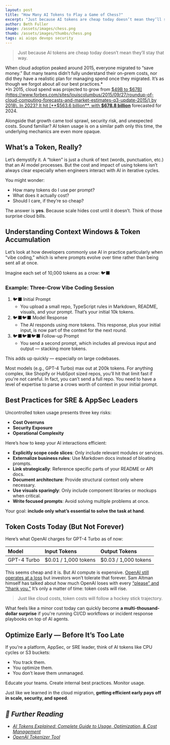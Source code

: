 ```yaml
---
layout: post
title: "How Many AI Tokens to Play a Game of Chess?"
excerpt: "Just because AI tokens are cheap today doesn’t mean they’ll stay that way."
author: Beth Fuller
image: /assets/images/chess.png
thumb: /assets/images/thumbs/chess.png
tags: ai aiops devops security
---
```


> Just because AI tokens are cheap today doesn’t mean they’ll stay that way.

When cloud adoption peaked around 2015, everyone migrated to “save money.” But many teams didn’t fully understand their on-prem costs, nor did they have a realistic plan for managing spend once they migrated. It’s as though we forgot about all our best practices.*  
*In 2015, cloud spend was projected to grow from [$49B to $67B](https://www.forbes.com/sites/louiscolumbus/2015/09/27/roundup-of-cloud-computing-forecasts-and-market-estimates-q3-update-2015/) by 2018\. In 2023? It hit [**$563.6 billion**, with **$678.8 billion**](https://www.cloudzero.com/state-of-cloud-cost/) forecasted for 2024.

Alongside that growth came tool sprawl, security risk, and unexpected costs. Sound familiar? AI token usage is on a similar path only this time, the underlying mechanics are even more opaque.

## What’s a Token, Really?

Let’s demystify it. A “token” is just a chunk of text (words, punctuation, etc.) that an AI model processes. But the cost and impact of using tokens isn’t always clear especially when engineers interact with AI in iterative cycles.

You might wonder:

* How many tokens do I use per prompt?
* What does it actually cost?
* Should I care, if they’re so cheap?

The answer is **yes**. Because scale hides cost until it doesn’t. Think of those surprise cloud bills.

## Understanding Context Windows & Token Accumulation

Let’s look at how developers commonly use AI in practice particularly when “vibe coding,” which is where prompts evolve over time rather than being sent all at once.

Imagine each set of 10,000 tokens as a crow: 🐦‍⬛

### Example: Three-Crow Vibe Coding Session

1. 🐦‍⬛ Initial Prompt
   * You upload a small repo, TypeScript rules in Markdown, README, visuals, and your prompt. That’s your initial 10k tokens.
2. 🐦‍⬛🐦‍⬛ Model Response
   * The AI responds using more tokens. This response, plus your initial input, is now part of the context for the next round.
3. 🐦‍⬛🐦‍⬛🐦‍⬛ Follow-up Prompt
   * You send a second prompt, which includes all previous input and output — stacking more tokens.

This adds up quickly — especially on large codebases.

Most models (e.g., GPT-4 Turbo) max out at 200k tokens. For anything complex, like Shopify or HubSpot sized repos, you’ll hit that limit fast if you're not careful. In fact, you can’t send a full repo. You need to have a level of expertise to parse a crows worth of context in your initial prompt.

## Best Practices for SRE & AppSec Leaders

Uncontrolled token usage presents three key risks:

* **Cost Overruns**
* **Security Exposure**
* **Operational Complexity**

Here’s how to keep your AI interactions efficient:

* **Explicitly scope code slices**: Only include relevant modules or services.
* **Externalize business rules**: Use Markdown docs instead of bloating prompts.
* **Link strategically**: Reference specific parts of your README or API docs.
* **Document architecture**: Provide structural context only where necessary.
* **Use visuals sparingly**: Only include component libraries or mockups when critical.
* **Write focused prompts**: Avoid solving multiple problems at once.

Your goal: **include only what’s essential to solve the task at hand**.

## Token Costs Today (But Not Forever)

Here’s what OpenAI charges for GPT-4 Turbo as of now:

| **Model** | **Input Tokens** | **Output Tokens** |
| :---- | :---- | :---- |
| GPT-4 Turbo | $0.01 / 1,000 tokens | $0.03 / 1,000 tokens |

This seems cheap and it is. But AI compute is expensive. [OpenAI still operates at a loss](https://www.lesswrong.com/posts/CCQsQnCMWhJcCFY9x/openai-lost-usd5-billion-in-2024-and-its-losses-are) but investors won’t tolerate that forever. Sam Altman himself has talked about how much OpenAl loses with every [“please” and “thank you.”](https://www.vice.com/en/article/telling-chatgpt-please-and-thank-you-costs-openai-millions-ceo-claims/) It’s only a matter of time: token costs will rise.

> Just like cloud costs, token costs will follow a hockey stick trajectory.

What feels like a minor cost today can quickly become **a multi-thousand-dollar surprise** if you're running CI/CD workflows or incident response playbooks on top of AI agents.

## Optimize Early — Before It’s Too Late

If you're a platform, AppSec, or SRE leader, think of AI tokens like CPU cycles or S3 buckets:

* You track them.
* You optimize them.
* You don’t leave them unmanaged.

Educate your teams. Create internal best practices. Monitor usage.

Just like we learned in the cloud migration, **getting efficient early pays off in scale, security, and speed**.

## ***🔗 Further Reading***

* [*AI Tokens Explained: Complete Guide to Usage, Optimization, & Cost Management*](https://guptadeepak.com/complete-guide-to-ai-tokens-understanding-optimization-and-cost-management/)  
* [*OpenAI Tokenizer Tool*](https://platform.openai.com/tokenizer)
